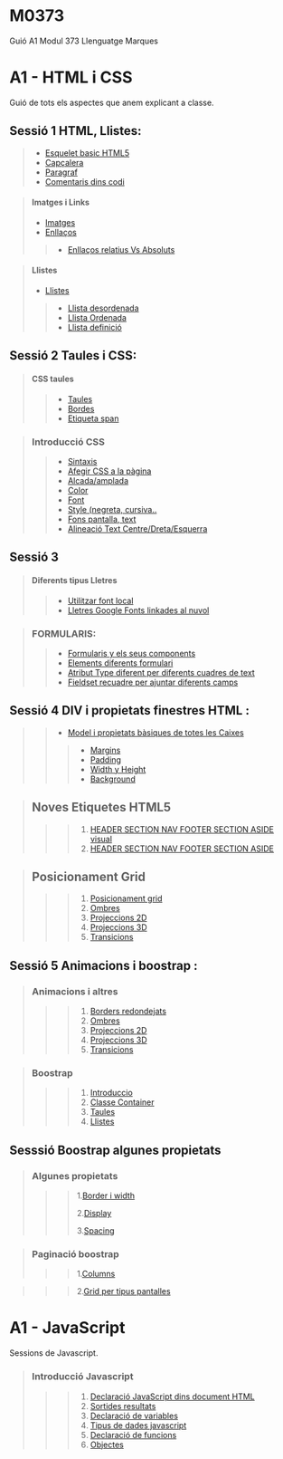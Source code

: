 # M0373
Guió A1 Modul 373 Llenguatge Marques

# A1 - HTML i CSS
Guió de tots els aspectes que anem explicant a classe.

## Sessió 1 HTML, Llistes:

> * [Esquelet basic HTML5](https://www.w3schools.com/html/html_intro.asp)
> * [Capçalera](https://www.w3schools.com/html/html_headings.asp)
> * [Paragraf](https://www.w3schools.com/html/html_paragraphs.asp)
> * [Comentaris dins codi](https://www.w3schools.com/html/html_comments.asp)

> #### Imatges i Links
> * [Imatges](https://www.w3schools.com/html/html_images.asp)
> * [Enllaços](https://www.w3schools.com/html/html_links.asp)
> >   * [Enllaços relatius Vs Absoluts](http://www.elsapunts.cat/Alfabetitzaci%C3%B3/alfabetitzacio%20digital%201/Modul_4/1-08-4.html)


> #### Llistes
> * [Llistes](https://www.w3schools.com/html/html_lists.asp)
> > * [Llista desordenada](https://www.w3schools.com/html/html_lists_unordered.asp)
> > * [Llista Ordenada](https://www.w3schools.com/html/html_lists_ordered.asp)
> > * [Llista definició](https://www.w3schools.com/html/html_lists_other.asp)

## Sessió 2 Taules i CSS:

> #### CSS taules
> > * [Taules](https://www.w3schools.com/html/html_tables.asp)
> > * [Bordes](https://www.w3schools.com/css/css_border.asp)
> > * [Etiqueta span](https://www.w3schools.com/tags/tag_span.asp)

> ### Introducció CSS
> > * [Sintaxis](https://www.w3schools.com/css/css_syntax.asp)
> > * [Afegir CSS a la pàgina](https://www.w3schools.com/css/css_howto.asp)
> > * [Alcada/amplada](https://www.w3schools.com/css/css_dimension.asp)
> > * [Color](https://www.w3schools.com/css/css_colors.asp)
> > * [Font](https://www.w3schools.com/css/css_font.asp)
> > * [Style (negreta, cursiva..](https://www.w3schools.com/css/css_font_style.asp)
> > * [Fons pantalla, text](https://www.w3schools.com/css/css_background.asp)
> > * [Alineació Text Centre/Dreta/Esquerra](https://www.w3schools.com/cssref/pr_text_text-align.php)
  

     
## Sessió 3 

> #### Diferents tipus Lletres
> > * [Utilitzar font local](https://www.jose-aguilar.com/blog/como-agregar-una-fuente-a-tu-pagina-web-con-css)
> > * [Lletres Google Fonts linkades al nuvol](https://www.w3schools.com/css/css_font_google.asp)

> ### FORMULARIS:
> > * [Formularis y els seus components](https://www.w3schools.com/html/html_forms.asp)
> > * [Elements diferents formulari](https://www.w3schools.com/html/html_form_elements.asp)
> > * [Atribut Type diferent per diferents cuadres de text](https://www.w3schools.com/html/html_form_input_types.asp)
> > * [Fieldset recuadre per ajuntar diferents camps](https://www.w3schools.com/tags/tag_fieldset.asp)

## Sessió 4 DIV i propietats finestres HTML :

> > * [Model i propietats bàsiques de totes les Caixes](https://uniwebsidad.com/libros/css/capitulo-4?from=librosweb)
> > > * [Margins](https://www.w3schools.com/css/css_margin.asp)
> > > * [Padding](https://www.w3schools.com/css/css_padding.asp)
> > > * [Width y Height](https://www.w3schools.com/css/css_dimension.asp)
> > > * [Background](https://www.w3schools.com/css/css_background.asp)

> ## Noves Etiquetes HTML5
> > > 1. [HEADER SECTION NAV FOOTER SECTION ASIDE visual](https://ayudawp.com/html5-todas-las-nuevas-etiquetas/)
> > > 2. [HEADER SECTION NAV FOOTER SECTION ASIDE](https://desarrolloweb.com/articulos/nuevas-etiquetas-html5.html)

> ## Posicionament Grid
> > > 1. [Posicionament grid](https://www.w3schools.com/css/css_grid.asp)
> > > 2. [Ombres](https://www.w3schools.com/css/css3_shadows.asp)
> > > 3. [Projeccions 2D](https://www.w3schools.com/css/css3_2dtransforms.asp)
> > > 4. [Projeccions 3D](https://www.w3schools.com/css/css3_3dtransforms.asp)
> > > 5. [Transicions](https://www.w3schools.com/css/css3_transitions.asp)

## Sessió 5 Animacions i boostrap :

> ### Animacions i altres
> > > 1. [Borders redondejats](https://www.w3schools.com/css/css3_borders.asp)
> > > 2. [Ombres](https://www.w3schools.com/css/css3_shadows.asp)
> > > 3. [Projeccions 2D](https://www.w3schools.com/css/css3_2dtransforms.asp)
> > > 4. [Projeccions 3D](https://www.w3schools.com/css/css3_3dtransforms.asp)
> > > 5. [Transicions](https://www.w3schools.com/css/css3_transitions.asp)

> ### Boostrap
> > > 1. [Introduccio](https://www.w3schools.com/bootstrap5/bootstrap_get_started.php) 
> > > 2. [Classe Container](https://www.w3schools.com/bootstrap5/bootstrap_containers.php)
> > > 3. [Taules](https://www.w3schools.com/bootstrap5/bootstrap_tables.php)
> > > 4. [Llistes](https://www.w3schools.com/bootstrap5/bootstrap_list_groups.php)


## Sesssió Boostrap algunes propietats
> ### Algunes propietats
> > > 1.[Border i width](https://www.w3schools.com/bootstrap5/bootstrap_utilities.php)
> > > 
> > > 2.[Display](https://getbootstrap.com/docs/5.3/utilities/display/)
> > > 
> > > 3.[Spacing](https://getbootstrap.com/docs/5.3/utilities/spacing/)

>  ### Paginació boostrap
> >  >  1.[Columns](https://getbootstrap.com/docs/5.3/layout/columns/)

> >  >  2.[Grid per tipus pantalles](https://www.w3schools.com/bootstrap5/bootstrap_grid_basic.php)

# A1 - JavaScript
Sessions de Javascript.
> ### Introducció Javascript
> >  > 1. [Declaració JavaScript dins document HTML](https://www.w3schools.com/js/js_whereto.asp)
> >  > 2. [Sortides resultats](https://www.w3schools.com/js/js_output.asp)
> >  > 3. [Declaració de variables](https://www.w3schools.com/js/js_statements.asp)
> >  > 4. [Tipus de dades javascript](https://www.w3schools.com/js/js_datatypes.asp)
> >  > 5. [Declaració de funcions](https://www.w3schools.com/js/js_functions.asp)
> >  > 6. [Objectes](https://www.w3schools.com/js/js_objects.asp)


